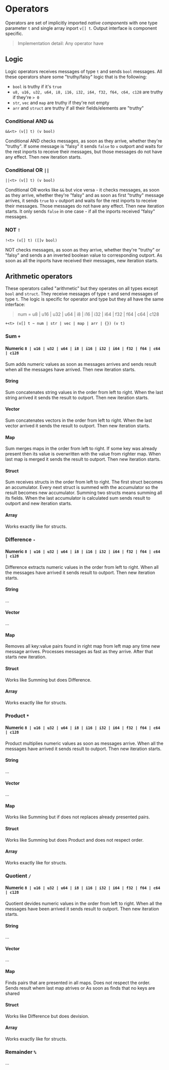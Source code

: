 # Operators

Operators are set of implicitly imported _native components_ with one type parameter `t` and single array inport `v[] t`. Output interface is component specific.

> Implementation detail:
> Any operator have

## Logic

Logic operators receives messages of type `t` and sends `bool` messages. All these operators share some "truthy/falsy" logic that is the following:

- `bool` is truthy if it's `true`
- `u8, u16, u32, u64, i8, i16, i32, i64, f32, f64, c64, c128` are truthy if they're `> 0`
- `str`, `vec` and `map` are truthy if they're not empty
- `arr` and `struct` are truthy if all their fields/elements are "truthy"

### Conditional AND `&&`

```
&&<t> (v[] t) (v bool)
```

Conditional AND checks messages, as soon as they arrive, whether they're "truthy". If some message is "falsy" it sends `false` to `v` outport and waits for the rest inports to receive their messages, but those messages do not have any effect. Then new iteration starts.

### Conditional OR `||`

```
||<t> (v[] t) (v bool)
```

Conditional OR works like `&&` but vice versa - it checks messages, as soon as they arrive, whether they're "falsy" and as soon as first "truthy" message arrives, it sends `true` to `v` outport and waits for the rest inports to receive their messages. Those messages do not have any effect. Then new iteration starts. It only sends `false` in one case - if all the inports received "falsy" messages.

### NOT `!`

```
!<t> (v[] t) ([]v bool)
```

NOT checks messages, as soon as they arrive, whether they're "truthy" or "falsy" and sends a an inverted boolean value to corresponding outport. As soon as all the inports have received their messages, new iteration starts.

## Arithmetic operators

These operators called "arithmetic" but they operates on all types except `bool` and `struct`. They receive messages of type `t` and send messages of type `t`. The logic is specific for operator and type but they all have the same interface:

> num = u8 | u16 | u32 | u64 | i8 | i16 | i32 | i64 | f32 | f64 | c64 | c128

```
+<t> (v[] t ~ num | str | vec | map | arr | {}) (v t)
```

### Sum `+`

#### Numeric `8 | u16 | u32 | u64 | i8 | i16 | i32 | i64 | f32 | f64 | c64 | c128`

Sum adds numeric values as soon as messages arrives and sends result when all the messages have arrived. Then new iteration starts.

#### String

Sum concatenates string values in the order from left to right. When the last string arrived it sends the result to outport. Then new iteration starts.

#### Vector

Sum concatenates vectors in the order from left to right. When the last vector arrived it sends the result to outport. Then new iteration starts.

#### Map

Sum merges maps in the order from left to right. If some key was already present then its value is overwritten with the value from righter map. When last map is merged it sends the result to outport. Then new iteration starts.

#### Struct

Sum receives structs in the order from left to right. The first struct becomes an accumulator. Every next struct is summed with the accumulator so the result becomes new accumulator. Summing two structs means summing all its fields. When the last accumulator is calculated sum sends result to outport and new iteration starts.

#### Array

Works exactly like for structs.

### Difference `-`

#### Numeric `8 | u16 | u32 | u64 | i8 | i16 | i32 | i64 | f32 | f64 | c64 | c128`

Difference extracts numeric values in the order from left to right. When all the messages have arrived it sends result to outport. Then new iteration starts.

#### String

...

#### Vector

...

#### Map

Removes all key:value pairs found in right map from left map any time new message arrives. Processes messages as fast as they arrive. After that starts new iteration.

#### Struct

Works like Summing but does Difference.

#### Array

Works exactly like for structs.

### Product `*`

#### Numeric `8 | u16 | u32 | u64 | i8 | i16 | i32 | i64 | f32 | f64 | c64 | c128`

Product multiplies numeric values as soon as messages arrive. When all the messages have arrived it sends result to outport. Then new iteration starts.

#### String

...

#### Vector

...

#### Map

Works like Summing but if does not replaces already presented pairs.

#### Struct

Works like Summing but does Product and does not respect order.

#### Array

Works exactly like for structs.

### Quotient `/`

#### Numeric `8 | u16 | u32 | u64 | i8 | i16 | i32 | i64 | f32 | f64 | c64 | c128`

Quotient devides numeric values in the order from left to right. When all the messages have been arrived it sends result to outport. Then new iteration starts.

#### String

...

#### Vector

...

#### Map

Finds pairs that are presented in all maps. Does not respect the order. Sends result whem last map atrives or As soon as finds that no keys are shared

#### Struct

Works like Difference but does devision.

#### Array

Works exactly like for structs.

### Remainder `%`

...

<!-- ^ = XOR -->
